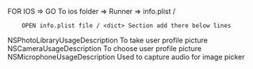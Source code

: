FOR IOS 
=> GO To ios folder 
=> Runner 
=> info.plist /

		OPEN info.plist file / <dict> Section add there below lines

  <key>NSPhotoLibraryUsageDescription</key>
  <string>To take user profile picture</string>
  <key>NSCameraUsageDescription</key>
  <string>To choose user profile picture</string>
  <key>NSMicrophoneUsageDescription</key>
  <string>Used to capture audio for image picker</string>
